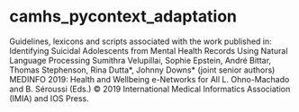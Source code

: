 # camhs_pycontext_adaptation

Guidelines, lexicons and scripts associated with the work published in:
Identifying Suicidal Adolescents from Mental Health Records Using Natural Language Processing
Sumithra Velupillai, Sophie Epstein, André Bittar, Thomas Stephenson, Rina Dutta*, Johnny Downs* (joint senior authors)
MEDINFO 2019: Health and Wellbeing e-Networks for All
L. Ohno-Machado and B. Séroussi (Eds.)
© 2019 International Medical Informatics Association (IMIA) and IOS Press.

